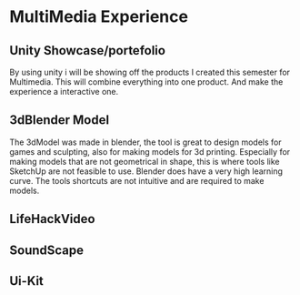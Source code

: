 # MultiMedia Experience
## Unity Showcase/portefolio
By using unity i will be showing off the products I created this semester for Multimedia. This will combine everything into one product. And make the experience a interactive one. 

## 3dBlender Model
The 3dModel was made in blender, the tool is great to design models for games and sculpting, also for making models for 3d printing. Especially for making models that are not geometrical in shape, this is where tools like SketchUp are not feasible to use. Blender does have a very high learning curve. The tools shortcuts are not intuitive and are required to make models. 

## LifeHackVideo


## SoundScape


## Ui-Kit


